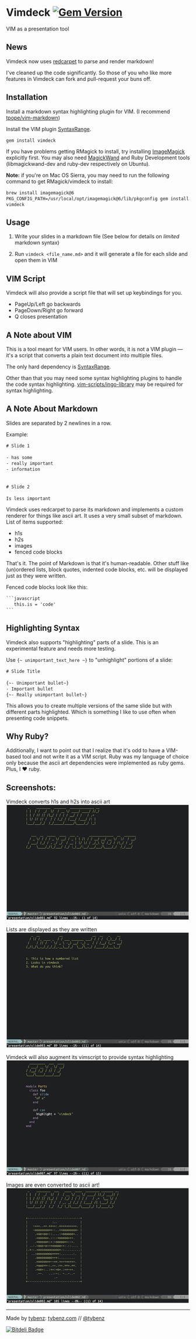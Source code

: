 # Vimdeck [![Gem Version](https://badge.fury.io/rb/vimdeck.png)](http://badge.fury.io/rb/vimdeck)

VIM as a presentation tool


## News

Vimdeck now uses [redcarpet](http://github.com/vmg/redcarpet) to parse and render markdown!

I've cleaned up the code significantly. So those of you who like more features in Vimdeck
can fork and pull-request your buns off.


## Installation

Install a markdown syntax highlighting plugin for VIM. (I recommend [tpope/vim-markdown](http://github.com/tpope/vim-markdown))

Install the VIM plugin [SyntaxRange](https://github.com/vim-scripts/SyntaxRange).

```
gem install vimdeck
```

If you have problems getting RMagick to install, try installing [ImageMagick](http://www.imagemagick.org/) explicitly first. You may also need [MagickWand](http://www.imagemagick.org/script/magick-wand.php) and Ruby Development tools (libmagickwand-dev and ruby-dev respectively on Ubuntu).

**Note:** if you're on Mac OS Sierra, you may need to run the following command to get RMagick/vimdeck to install:

```
brew install imagemagick@6
PKG_CONFIG_PATH=/usr/local/opt/imagemagick@6/lib/pkgconfig gem install vimdeck
```


## Usage

1. Write your slides in a markdown file (See below for details on _limited_ markdown syntax)

2. Run `vimdeck <file_name.md>` and it will generate a file for each slide and open them in VIM


## VIM Script

Vimdeck will also provide a script file that will set up keybindings for you.

- PageUp/Left go backwards
- PageDown/Right go forward
- Q closes presentation


## A Note about VIM

This is a tool meant for VIM users. In other words, it is not a VIM plugin
&mdash; it's a script that converts a plain text document into multiple files.

The only hard dependency is [SyntaxRange](https://github.com/vim-scripts/SyntaxRange).

Other than that you may need some syntax highlighting plugins to handle the code syntax highlighting. [vim-scripts/ingo-library](https://github.com/vim-scripts/ingo-library) may be required for syntax highlighting.


## A Note About Markdown

Slides are separated by 2 newlines in a row.

Example:

```
# Slide 1

- has some
- really important
- information


# Slide 2

Is less important
```

Vimdeck uses redcarpet to parse its markdown and implements a custom renderer
for things like ascii art. It uses a very small subset of markdown. List of items supported:

- h1s
- h2s
- images
- fenced code blocks

That's it. The point of Markdown is that it's human-readable. Other stuff like (un)ordered
lists, block quotes, indented code blocks, etc. will be displayed just as they were written.

Fenced code blocks look like this:

    ```javascript
       this.is = 'code'
    ```

## Highlighting Syntax

Vimdeck also supports "highlighting" parts of a slide. This is an experimental feature and needs more testing.

Use `{~ unimportant_text_here ~}` to "unhighlight" portions of a slide:

    # Slide Title

    {~- Unimportant bullet~}
    - Important bullet
    {~- Really unimportant bullet~}

This allows you to create multiple versions of the same slide but with different parts highlighted.
Which is something I like to use often when presenting code snippets.

## Why Ruby?

Additionally, I want to point out that I realize that it's odd to have a VIM-based tool
and not write it as a VIM script. Ruby was my language of choice only because the ascii art dependencies
were implemented as ruby gems. Plus, I &hearts; ruby.


## Screenshots:


Vimdeck converts h1s and h2s into ascii art
![](img/demo1.png)


Lists are displayed as they are written
![](img/demo2.png)


Vimdeck will also augment its vimscript to provide syntax highlighting
![](img/demo3.png)


Images are even converted to ascii art!
![](img/demo4.png)




---------------------

Made by [tybenz](http://github.com/tybenz): [tybenz.com](http://tybenz.com) // [@tybenz](http://twitter.com/tybenz)


[![Bitdeli Badge](https://d2weczhvl823v0.cloudfront.net/tybenz/vimdeck/trend.png)](https://bitdeli.com/free "Bitdeli Badge")

